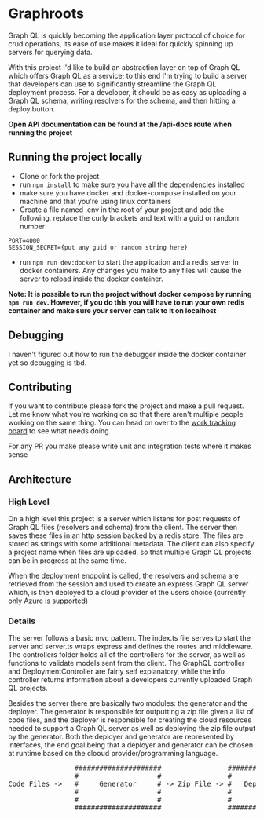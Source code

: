 # Graphroots

Graph QL is quickly becoming the application layer protocol of choice for crud operations,
its ease of use makes it ideal for quickly spinning up servers for querying data.

With this project I'd like to build an abstraction layer on top of Graph QL which offers Graph QL as a service;
to this end I'm trying to build a server that developers can use to significantly streamline the Graph QL deployment process.
For a developer, it should be as easy as uploading a Graph QL schema, writing resolvers for the schema,
and then hitting a deploy button.

**Open API documentation can be found at the /api-docs route when running the project**

## Running the project locally

- Clone or fork the project
- run `npm install` to make sure you have all the dependencies installed
- make sure you have docker and docker-compose installed on your machine and that you're using linux containers
- Create a file named .env in the root of your project and add the following, replace the curly brackets and text with a guid or random number

```
PORT=4000
SESSION_SECRET={put any guid or random string here}
```

- run `npm run dev:docker` to start the application and a redis server in docker containers. Any changes you make to any files will cause the server to reload inside the docker container.

**Note: It is possible to run the project without docker compose by running `npm run dev`. However, if you do this you will have to run your own redis container and make sure your server can talk to it on localhost**

## Debugging

I haven't figured out how to run the debugger inside the docker container yet so debugging is tbd.

## Contributing

If you want to contribute please fork the project and make a pull request. Let me know what you're working on so that there aren't multiple people working on the same thing. You can head on over to the [work tracking board](https://dev.azure.com/roseitz/Graphroots/_workitems/recentlyupdated) to see what needs doing.

For any PR you make please write unit and integration tests where it makes sense

## Architecture

### High Level

On a high level this project is a server which listens for post requests of Graph QL files (resolvers and schema) from the client. The server then saves these files in an http session backed by a redis store. The files are stored as strings with some additional metadata. The client can also specify a project name when files are uploaded, so that multiple Graph QL projects can be in progress at the same time.

When the deployment endpoint is called, the resolvers and schema are retrieved from the session and used to create an express Graph QL server which, is then deployed to a cloud provider of the users choice (currently only Azure is supported)

### Details

The server follows a basic mvc pattern. The index.ts file serves to start the server and server.ts wraps express and defines the routes and middleware. The controllers folder holds all of the controllers for the server, as well as functions to validate models sent from the client. The GraphQL controller and DeploymentController are fairly self explanatory, while the info controller returns information about a developers currently uploaded Graph QL projects.

Besides the server there are basically two modules: the generator and the deployer. The generator is responsible for outputting a zip file given a list of code files, and the deployer is responsible for creating the cloud resources needed to support a Graph QL server as well as deploying the zip file output by the generator. Both the deployer and generator are represented by interfaces, the end goal being that a deployer and generator can be chosen at runtime based on the clooud provider/programming language.

<pre>
                #####################                ################
                #                   #                #              #
Code Files ->   #     Generator     # -> Zip File -> #   Deployer   # -> Cloud
                #                   #                #              #
                #                   #                #              #
                #####################                ################

</pre>
